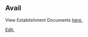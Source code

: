 ## Avail

View Establishment Documents [here.](https://www.canva.com/design/DAE3dYoPRMQ/sTB_yciuSJCOjAh5txiHPA/view?utm_content=DAE3dYoPRMQ&utm_campaign=designshare&utm_medium=link&utm_source=sharebutton)


[Edit.](https://github.com/paulageronimo/shpe-hackathon/edit/gh-pages/index.md)
